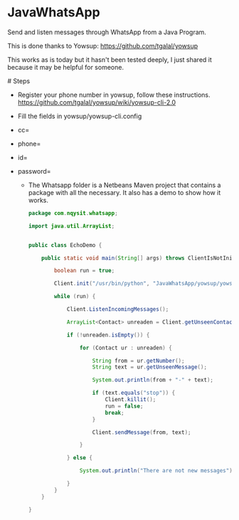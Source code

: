 

# JavaWhatsApp

Send and listen messages through WhatsApp from a Java Program.

This is done thanks to Yowsup: https://github.com/tgalal/yowsup

This works as is today but it hasn't been tested deeply, I just shared it because
it may be helpful for someone.

# Steps

  * Register your phone number in yowsup, follow these instructions.
  https://github.com/tgalal/yowsup/wiki/yowsup-cli-2.0

  * Fill the fields in yowsup/yowsup-cli.config
- cc=
- phone=
- id=
- password=

  * The Whatsapp folder is a Netbeans Maven project that contains a package with all the
  necessary. It also has a demo to show how it works.

    ```java
    package com.nqysit.whatsapp;

    import java.util.ArrayList;


    public class EchoDemo {

        public static void main(String[] args) throws ClientIsNotInit {

            boolean run = true;

            Client.init("/usr/bin/python", "JavaWhatsApp/yowsup/yowsupclient.py");

            while (run) {

                Client.ListenIncomingMessages();

                ArrayList<Contact> unreaden = Client.getUnseenContacts();

                if (!unreaden.isEmpty()) {

                    for (Contact ur : unreaden) {

                        String from = ur.getNumber();
                        String text = ur.getUnseenMessage();

                        System.out.println(from + "-" + text);

                        if (text.equals("stop")) {
                            Client.killit();
                            run = false;
                            break;
                        }

                        Client.sendMessage(from, text);

                    }

                } else {

                    System.out.println("There are not new messages");

                }
            }
        }

    }
